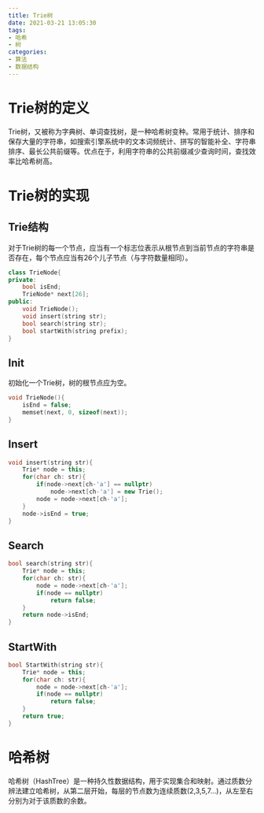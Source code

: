 ```yaml
---
title: Trie树
date: 2021-03-21 13:05:30
tags: 
- 哈希
- 树
categories: 
- 算法
- 数据结构
---
```

<!--
 * @Author: JNJYan
 * @LastEditors: JNJYan
 * @Email: jjy20140825@gmail.com
 * @Date: 2021-03-21 11:08:03
 * @LastEditTime: 2021-03-21 13:28:38
 * @Description: Modify here please
 * @FilePath: /blog/source/_posts/2021/03/Trie树.md
-->
# Trie树的定义

Trie树，又被称为字典树、单词查找树，是一种哈希树变种。常用于统计、排序和保存大量的字符串，如搜索引擎系统中的文本词频统计、拼写的智能补全、字符串排序、最长公共前缀等。优点在于，利用字符串的公共前缀减少查询时间，查找效率比哈希树高。



# Trie树的实现
## Trie结构
对于Trie树的每一个节点，应当有一个标志位表示从根节点到当前节点的字符串是否存在，每个节点应当有26个儿子节点（与字符数量相同）。
```c++
class TrieNode{
private:
    bool isEnd;
    TrieNode* next[26];
public:
    void TrieNode();
    void insert(string str);
    bool search(string str);
    bool startWith(string prefix);
}
```

## Init
初始化一个Trie树，树的根节点应为空。

```c++
void TrieNode(){
    isEnd = false;
    memset(next, 0, sizeof(next));
}
```

## Insert
```c++
void insert(string str){
    Trie* node = this;
    for(char ch: str){
        if(node->next[ch-'a'] == nullptr)
            node->next[ch-'a'] = new Trie();
        node = node->next[ch-'a'];
    }
    node->isEnd = true;
}
```

## Search
```c++
bool search(string str){
    Trie* node = this;
    for(char ch: str){
        node = node->next[ch-'a'];
        if(node == nullptr)
            return false;
    }
    return node->isEnd;
}
```

## StartWith
```c++
bool StartWith(string str){
    Trie* node = this;
    for(char ch: str){
        node = node->next[ch-'a'];
        if(node == nullptr)
            return false;
    }
    return true;
}
```


# 哈希树

哈希树（HashTree）是一种持久性数据结构，用于实现集合和映射。通过质数分辨法建立哈希树，从第二层开始，每层的节点数为连续质数(2,3,5,7...)，从左至右分别为对于该质数的余数。

